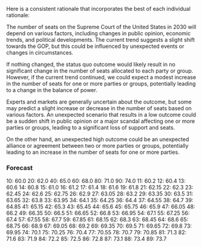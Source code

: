 Here is a consistent rationale that incorporates the best of each individual rationale:

The number of seats on the Supreme Court of the United States in 2030 will depend on various factors, including changes in public opinion, economic trends, and political developments. The current trend suggests a slight shift towards the GOP, but this could be influenced by unexpected events or changes in circumstances.

If nothing changed, the status quo outcome would likely result in no significant change in the number of seats allocated to each party or group. However, if the current trend continued, we could expect a modest increase in the number of seats for one or more parties or groups, potentially leading to a change in the balance of power.

Experts and markets are generally uncertain about the outcome, but some may predict a slight increase or decrease in the number of seats based on various factors. An unexpected scenario that results in a low outcome could be a sudden shift in public opinion or a major scandal affecting one or more parties or groups, leading to a significant loss of support and seats.

On the other hand, an unexpected high outcome could be an unexpected alliance or agreement between two or more parties or groups, potentially leading to an increase in the number of seats for one or more parties.

### Forecast

10: 60.0
20: 62.0
40: 65.0
60: 68.0
80: 71.0
90: 74.0
11: 60.2
12: 60.4
13: 60.6
14: 60.8
15: 61.0
16: 61.2
17: 61.4
18: 61.6
19: 61.8
21: 62.15
22: 62.3
23: 62.45
24: 62.6
25: 62.75
26: 62.9
27: 63.05
28: 63.2
29: 63.35
30: 63.5
31: 63.65
32: 63.8
33: 63.95
34: 64.1
35: 64.25
36: 64.4
37: 64.55
38: 64.7
39: 64.85
41: 65.15
42: 65.3
43: 65.45
44: 65.6
45: 65.75
46: 65.9
47: 66.05
48: 66.2
49: 66.35
50: 66.5
51: 66.65
52: 66.8
53: 66.95
54: 67.1
55: 67.25
56: 67.4
57: 67.55
58: 67.7
59: 67.85
61: 68.15
62: 68.3
63: 68.45
64: 68.6
65: 68.75
66: 68.9
67: 69.05
68: 69.2
69: 69.35
70: 69.5
71: 69.65
72: 69.8
73: 69.95
74: 70.1
75: 70.25
76: 70.4
77: 70.55
78: 70.7
79: 70.85
81: 71.3
82: 71.6
83: 71.9
84: 72.2
85: 72.5
86: 72.8
87: 73.1
88: 73.4
89: 73.7